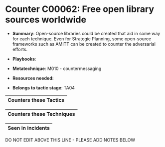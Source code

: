 # Counter C00062: Free open library sources worldwide

* **Summary**: Open-source libraries could be created that aid in some way for each technique. Even for Strategic Planning, some open-source frameworks such as AMITT can be created to counter the adversarial efforts.

* **Playbooks**: 

* **Metatechnique**: M010 - countermessaging

* **Resources needed:** 

* **Belongs to tactic stage**: TA04


| Counters these Tactics |
| ---------------------- |



| Counters these Techniques |
| ------------------------- |



| Seen in incidents |
| ----------------- |


DO NOT EDIT ABOVE THIS LINE - PLEASE ADD NOTES BELOW
